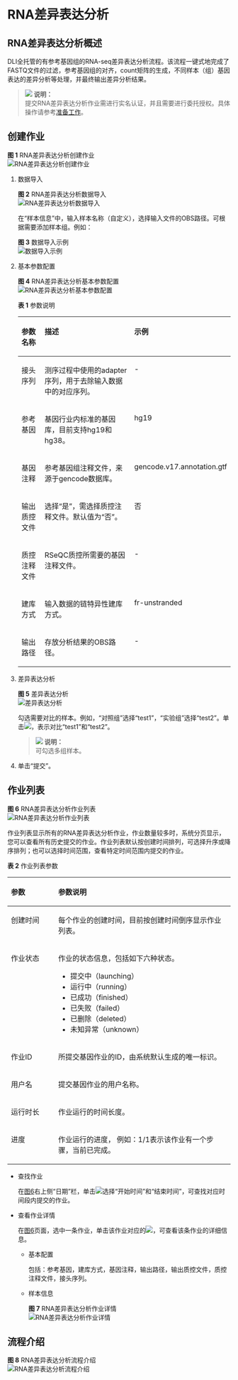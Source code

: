 # RNA差异表达分析<a name="dli_01_0394"></a>

## RNA差异表达分析概述<a name="section8244204903017"></a>

DLI全托管的有参考基因组的RNA-seq差异表达分析流程。该流程一键式地完成了FASTQ文件的过滤，参考基因组的对齐，count矩阵的生成，不同样本（组）基因表达的差异分析等处理，并最终输出差异分析结果。

>![](public_sys-resources/icon-note.gif) **说明：**   
>提交RNA差异表达分析作业需进行实名认证，并且需要进行委托授权。具体操作请参考[准备工作](准备工作.md)。  

## 创建作业<a name="section393363684419"></a>

**图 1**  RNA差异表达分析创建作业<a name="fig5850193418534"></a>  
![](figures/RNA差异表达分析创建作业.png "RNA差异表达分析创建作业")

1.  数据导入

    **图 2**  RNA差异表达分析数据导入<a name="fig16945784146"></a>  
    ![](figures/RNA差异表达分析数据导入.png "RNA差异表达分析数据导入")

    在“样本信息”中，输入样本名称（自定义），选择输入文件的OBS路径。可根据需要添加样本组。例如：

    **图 3**  数据导入示例<a name="fig166114414305"></a>  
    ![](figures/数据导入示例.png "数据导入示例")

2.  基本参数配置

    **图 4**  RNA差异表达分析基本参数配置<a name="fig2521134601810"></a>  
    ![](figures/RNA差异表达分析基本参数配置.png "RNA差异表达分析基本参数配置")

    **表 1**  参数说明

    <a name="table34159998103738"></a>
    <table><thead align="left"><tr id="row18398987103738"><th class="cellrowborder" valign="top" width="13.91919191919192%" id="mcps1.2.4.1.1"><p id="p13922998103738"><a name="p13922998103738"></a><a name="p13922998103738"></a>参数名称</p>
    </th>
    <th class="cellrowborder" valign="top" width="60.484848484848484%" id="mcps1.2.4.1.2"><p id="p54021066103738"><a name="p54021066103738"></a><a name="p54021066103738"></a>描述</p>
    </th>
    <th class="cellrowborder" valign="top" width="25.5959595959596%" id="mcps1.2.4.1.3"><p id="p13630189103738"><a name="p13630189103738"></a><a name="p13630189103738"></a>示例</p>
    </th>
    </tr>
    </thead>
    <tbody><tr id="row37659849105931"><td class="cellrowborder" valign="top" width="13.91919191919192%" headers="mcps1.2.4.1.1 "><p id="p30548909105931"><a name="p30548909105931"></a><a name="p30548909105931"></a>接头序列</p>
    </td>
    <td class="cellrowborder" valign="top" width="60.484848484848484%" headers="mcps1.2.4.1.2 "><p id="p58542558105931"><a name="p58542558105931"></a><a name="p58542558105931"></a>测序过程中使用的adapter序列，用于去除输入数据中的对应序列。</p>
    </td>
    <td class="cellrowborder" valign="top" width="25.5959595959596%" headers="mcps1.2.4.1.3 "><p id="p45477491748"><a name="p45477491748"></a><a name="p45477491748"></a>-</p>
    </td>
    </tr>
    <tr id="row16943758105944"><td class="cellrowborder" valign="top" width="13.91919191919192%" headers="mcps1.2.4.1.1 "><p id="p30267119105944"><a name="p30267119105944"></a><a name="p30267119105944"></a>参考基因</p>
    </td>
    <td class="cellrowborder" valign="top" width="60.484848484848484%" headers="mcps1.2.4.1.2 "><p id="p127371727548"><a name="p127371727548"></a><a name="p127371727548"></a>基因行业内标准的基因库，目前支持hg19和hg38。</p>
    </td>
    <td class="cellrowborder" valign="top" width="25.5959595959596%" headers="mcps1.2.4.1.3 "><p id="p1354613491044"><a name="p1354613491044"></a><a name="p1354613491044"></a>hg19</p>
    </td>
    </tr>
    <tr id="row8664577112415"><td class="cellrowborder" valign="top" width="13.91919191919192%" headers="mcps1.2.4.1.1 "><p id="p30742160112415"><a name="p30742160112415"></a><a name="p30742160112415"></a>基因注释</p>
    </td>
    <td class="cellrowborder" valign="top" width="60.484848484848484%" headers="mcps1.2.4.1.2 "><p id="p21681018173311"><a name="p21681018173311"></a><a name="p21681018173311"></a>参考基因组注释文件，来源于gencode数据库。</p>
    </td>
    <td class="cellrowborder" valign="top" width="25.5959595959596%" headers="mcps1.2.4.1.3 "><p id="p16543249247"><a name="p16543249247"></a><a name="p16543249247"></a>gencode.v17.annotation.gtf</p>
    </td>
    </tr>
    <tr id="row1161063874114"><td class="cellrowborder" valign="top" width="13.91919191919192%" headers="mcps1.2.4.1.1 "><p id="p5610153818417"><a name="p5610153818417"></a><a name="p5610153818417"></a>输出质控文件</p>
    </td>
    <td class="cellrowborder" valign="top" width="60.484848484848484%" headers="mcps1.2.4.1.2 "><p id="p961010383416"><a name="p961010383416"></a><a name="p961010383416"></a>选择“是”，需选择质控注释文件。默认值为“否”。</p>
    </td>
    <td class="cellrowborder" valign="top" width="25.5959595959596%" headers="mcps1.2.4.1.3 "><p id="p19610538154120"><a name="p19610538154120"></a><a name="p19610538154120"></a>否</p>
    </td>
    </tr>
    <tr id="row1549165112513"><td class="cellrowborder" valign="top" width="13.91919191919192%" headers="mcps1.2.4.1.1 "><p id="p950135116517"><a name="p950135116517"></a><a name="p950135116517"></a>质控注释文件</p>
    </td>
    <td class="cellrowborder" valign="top" width="60.484848484848484%" headers="mcps1.2.4.1.2 "><p id="p15508519512"><a name="p15508519512"></a><a name="p15508519512"></a>RSeQC质控所需要的基因注释文件。</p>
    </td>
    <td class="cellrowborder" valign="top" width="25.5959595959596%" headers="mcps1.2.4.1.3 "><p id="p1450951185110"><a name="p1450951185110"></a><a name="p1450951185110"></a>-</p>
    </td>
    </tr>
    <tr id="row208095231057"><td class="cellrowborder" valign="top" width="13.91919191919192%" headers="mcps1.2.4.1.1 "><p id="p12809623556"><a name="p12809623556"></a><a name="p12809623556"></a>建库方式</p>
    </td>
    <td class="cellrowborder" valign="top" width="60.484848484848484%" headers="mcps1.2.4.1.2 "><p id="p17168201893319"><a name="p17168201893319"></a><a name="p17168201893319"></a>输入数据的链特异性建库方式。</p>
    </td>
    <td class="cellrowborder" valign="top" width="25.5959595959596%" headers="mcps1.2.4.1.3 "><p id="p28108231257"><a name="p28108231257"></a><a name="p28108231257"></a>fr-unstranded</p>
    </td>
    </tr>
    <tr id="row562270711021"><td class="cellrowborder" valign="top" width="13.91919191919192%" headers="mcps1.2.4.1.1 "><p id="p5278609511021"><a name="p5278609511021"></a><a name="p5278609511021"></a>输出路径</p>
    </td>
    <td class="cellrowborder" valign="top" width="60.484848484848484%" headers="mcps1.2.4.1.2 "><p id="p1216614183333"><a name="p1216614183333"></a><a name="p1216614183333"></a>存放分析结果的OBS路径。</p>
    </td>
    <td class="cellrowborder" valign="top" width="25.5959595959596%" headers="mcps1.2.4.1.3 "><p id="p25421649942"><a name="p25421649942"></a><a name="p25421649942"></a>-</p>
    </td>
    </tr>
    </tbody>
    </table>

3.  差异表达分析

    **图 5**  差异表达分析<a name="fig649863113413"></a>  
    ![](figures/差异表达分析.png "差异表达分析")

    勾选需要对比的样本。例如，“对照组”选择“test1”，“实验组”选择“test2”。单击![](figures/icon-增加组.png)，表示对比“test1”和“test2”。

    >![](public_sys-resources/icon-note.gif) **说明：**   
    >可勾选多组样本。  

4.  单击“提交”。

## 作业列表<a name="section1321193764413"></a>

**图 6**  RNA差异表达分析作业列表<a name="fig417123764416"></a>  
![](figures/RNA差异表达分析作业列表.png "RNA差异表达分析作业列表")

作业列表显示所有的RNA差异表达分析作业，作业数量较多时，系统分页显示，您可以查看所有历史提交的作业。作业列表默认按创建时间排列，可选择升序或降序排列；也可以选择时间范围，查看特定时间范围内提交的作业。

**表 2**  作业列表参数

<a name="table1420337144417"></a>
<table><thead align="left"><tr id="row717133713445"><th class="cellrowborder" valign="top" width="21.18%" id="mcps1.2.3.1.1"><p id="p10171037124419"><a name="p10171037124419"></a><a name="p10171037124419"></a>参数</p>
</th>
<th class="cellrowborder" valign="top" width="78.82000000000001%" id="mcps1.2.3.1.2"><p id="p18171837164411"><a name="p18171837164411"></a><a name="p18171837164411"></a>参数说明</p>
</th>
</tr>
</thead>
<tbody><tr id="row3172037174416"><td class="cellrowborder" valign="top" width="21.18%" headers="mcps1.2.3.1.1 "><p id="p15171937204417"><a name="p15171937204417"></a><a name="p15171937204417"></a>创建时间</p>
</td>
<td class="cellrowborder" valign="top" width="78.82000000000001%" headers="mcps1.2.3.1.2 "><p id="p121743711445"><a name="p121743711445"></a><a name="p121743711445"></a>每个作业的创建时间，目前按创建时间倒序显示作业列表。</p>
</td>
</tr>
<tr id="row5199378440"><td class="cellrowborder" valign="top" width="21.18%" headers="mcps1.2.3.1.1 "><p id="p417103744413"><a name="p417103744413"></a><a name="p417103744413"></a>作业状态</p>
</td>
<td class="cellrowborder" valign="top" width="78.82000000000001%" headers="mcps1.2.3.1.2 "><p id="p11177375442"><a name="p11177375442"></a><a name="p11177375442"></a>作业的状态信息，包括如下六种状态。</p>
<a name="ul101814378442"></a><a name="ul101814378442"></a><ul id="ul101814378442"><li>提交中（launching）</li><li>运行中（running）</li><li>已成功（finished）</li><li>已失败（failed）</li><li>已删除（deleted）</li><li>未知异常（unknown）</li></ul>
</td>
</tr>
<tr id="row161953714418"><td class="cellrowborder" valign="top" width="21.18%" headers="mcps1.2.3.1.1 "><p id="p2191137184413"><a name="p2191137184413"></a><a name="p2191137184413"></a>作业ID</p>
</td>
<td class="cellrowborder" valign="top" width="78.82000000000001%" headers="mcps1.2.3.1.2 "><p id="p14191837204414"><a name="p14191837204414"></a><a name="p14191837204414"></a>所提交基因作业的ID，由系统默认生成的唯一标识。</p>
</td>
</tr>
<tr id="row2020537174418"><td class="cellrowborder" valign="top" width="21.18%" headers="mcps1.2.3.1.1 "><p id="p519163744413"><a name="p519163744413"></a><a name="p519163744413"></a>用户名</p>
</td>
<td class="cellrowborder" valign="top" width="78.82000000000001%" headers="mcps1.2.3.1.2 "><p id="p2019133764416"><a name="p2019133764416"></a><a name="p2019133764416"></a>提交基因作业的用户名称。</p>
</td>
</tr>
<tr id="row42053714411"><td class="cellrowborder" valign="top" width="21.18%" headers="mcps1.2.3.1.1 "><p id="p102033774414"><a name="p102033774414"></a><a name="p102033774414"></a>运行时长</p>
</td>
<td class="cellrowborder" valign="top" width="78.82000000000001%" headers="mcps1.2.3.1.2 "><p id="p1620163714420"><a name="p1620163714420"></a><a name="p1620163714420"></a>作业运行的时间长度。</p>
</td>
</tr>
<tr id="row1820103719447"><td class="cellrowborder" valign="top" width="21.18%" headers="mcps1.2.3.1.1 "><p id="p52073744414"><a name="p52073744414"></a><a name="p52073744414"></a>进度</p>
</td>
<td class="cellrowborder" valign="top" width="78.82000000000001%" headers="mcps1.2.3.1.2 "><p id="p620113794412"><a name="p620113794412"></a><a name="p620113794412"></a>作业运行的进度， 例如：1/1表示该作业有一个步骤，当前已完成。</p>
</td>
</tr>
</tbody>
</table>

-   查找作业

    在[图6](#fig417123764416)右上侧“日期”栏，单击![](figures/icon-日期.png)选择“开始时间”和“结束时间”，可查找对应时间段内提交的作业。

-   查看作业详情

    在[图6](#fig417123764416)页面，选中一条作业，单击该作业对应的![](figures/icon-展开.png)，可查看该条作业的详细信息。

    -   基本配置

        包括：参考基因，建库方式，基因注释，输出路径，输出质控文件，质控注释文件，接头序列。

    -   样本信息

        **图 7**  RNA差异表达分析作业详情<a name="fig187315426564"></a>  
        ![](figures/RNA差异表达分析作业详情.png "RNA差异表达分析作业详情")



## 流程介绍<a name="section193935119520"></a>

**图 8**  RNA差异表达分析流程介绍<a name="fig1171410531162"></a>  
![](figures/RNA差异表达分析流程介绍.png "RNA差异表达分析流程介绍")

